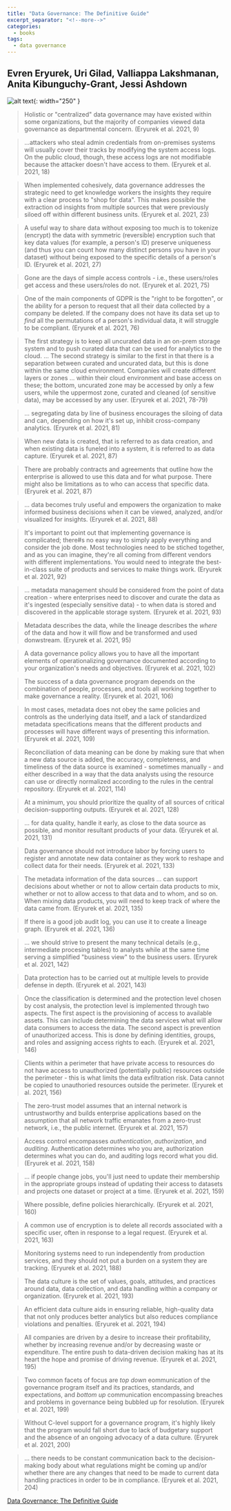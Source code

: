 ```yaml
---
title: "Data Governance: The Definitive Guide"
excerpt_separator: "<!--more-->"
categories:
  - books
tags:
  - data governance
---
```



##  Evren Eryurek, Uri Gilad, Valliappa Lakshmanan, Anita Kibunguchy-Grant, Jessi Ashdown


![alt text](/images/book_covers/data-governance.jpg "Title"){: width="250" }

<!--more-->

> Holistic or "centralized" data governance may have existed within some organizations, but the majority of companies 
> viewed data governance as departmental concern.
> (Eryurek et al. 2021, 9)

> ...attackers who steal admin credentials from on-premises systems will usually cover  their tracks by modifying 
> the system access logs. On the public cloud, though, these access logs are not modifiable because the attacker
> doesn't have access to them.
> (Eryurek et al. 2021, 18)

> When implemented cohesively, data governance addresses the strategic need to get knowledge workers the insights they 
> require with a clear process to "shop for data". This makes possible the extraction od insights from multiple sources 
> that were previously siloed off within different business units.
> (Eryurek et al. 2021, 23)

> A useful way to share data without exposing too much is to tokenize (encrypt) the data with symmetric (reversible) 
> encryption such that key data values (for example, a person's ID) preserve uniqueness (and thus you can count how
> many distinct persons you have in your dataset) without being exposed to the specific details of a person's ID.
> (Eryurek et al. 2021, 27)

> Gone are the days of simple access controls - i.e., these users/roles get access and these users/roles do not.
> (Eryurek et al. 2021, 75)

> One of the main components of GDPR is the "right to be forgotten", or the ability for a person to request that all 
> their data collected by a company be deleted. If the company does not have its data set up to _find_ all the 
> permutations of a person's individual data, it will struggle to be compliant.
> (Eryurek et al. 2021, 76)

> The first strategy is to keep all uncurated data in an on-prem storage system and to push curated data that can be
> used for analytics to the cloud. ...
> The second strategy is similar to the first in that there is a separation between curated and uncurated data, 
> but this is done within the same cloud environment. Companies will create different layers or zones ... within their 
> cloud environment and base access on these; the bottom, uncurated zone may be accessed by only a few users, while 
> the uppermost zone, curated and cleaned (of sensitive data), may be accessed by any user.
> (Eryurek et al. 2021, 78-79)

> ... segregating data by line of business encourages the siloing of data and can, depending on how it's set up,
> inhibit cross-company analytics.
> (Eryurek et al. 2021, 81)

> When new data is created, that is referred to as data creation, and when existing data is funeled into a system,
> it is referred to as data capture.
> (Eryurek et al. 2021, 87)

> There are probably contracts and agreements that outline how the enterprise is allowed to use this data and for
> what purpose. There might also be limitations as to who can access that specific data.
> (Eryurek et al. 2021, 87)

> ... data becomes truly useful and empowers the organization to make informed business decisions when it can be viewed,
> analyzed, and/or visualized for insights.
> (Eryurek et al. 2021, 88)

> It's important to point out that implementing governance is complicated; there#s no easy way to simply apply 
> everything and consider the job done. Most technologies need to be stiched together, and as you can imagine, they're
> all coming from different vendors with different implementations. You would need to integrate the best-in-class
> suite of products and services to make things work.
> (Eryurek et al. 2021, 92)

> ... metadata management should be considered from the point of data creation - where enterprises need to discover and 
> curate the data as it's ingested (especially sensitive data) - to when data is stored and discovered in the 
> applicable storage system.
> (Eryurek et al. 2021, 93)

> Metadata describes the data, while the lineage describes the _where_ of the data and how it will flow and be 
> transformed and used donwstream.
> (Eryurek et al. 2021, 95)

> A data governance policy allows you to have all the important elements of operationalizing governance documented 
> according to your organization's needs and objectives.
> (Eryurek et al. 2021, 102)

> The success of a data governance program depends on the combination of people, processes, and tools all working
> together to make governance a reality.
> (Eryurek et al. 2021, 106)

> In most cases, metadata does not obey the same policies and controls as the underlying data itself, and a lack 
> of standardized metadata specifications means that the different products and processes will have different
> ways of presenting this information.
> (Eryurek et al. 2021, 109)

> Reconciliation of data meaning can be done by making sure that when a new data source is added, the accuracy, 
> completeness, and timeliness of the data source is examined - sometimes manually - and either described in a way
> that the data analysts using the resource can use or directly normalized according to the rules in the 
> central repository.
> (Eryurek et al. 2021, 114)

> At a minimum, you should prioritize the quality of all sources of critical decision-supporting outputs.
> (Eryurek et al. 2021, 128)

> ... for data quality, handle it early, as close to the data source as possible, and monitor resultant
> products of your data.
> (Eryurek et al. 2021, 131)

> Data governance should not introduce labor by forcing users to register and annotate new data container as they 
> work to reshape and collect data for their needs.
> (Eryurek et al. 2021, 133)

> The metadata information of the data sources ... can support decisions about whether or not to allow certain
> data products to mix, whether or not to allow access to that data and to whom, and so on. When mixing data products,
> you will need to keep track of where the data came from.
> (Eryurek et al. 2021, 135)

> If there is a good job audit log, you can use it to create a lineage graph.
> (Eryurek et al. 2021, 136)

> ... we should strive to present the many technical details (e.g., intermediate procesing tables) to analysts
> while at the same time serving a simplified "business view" to the business users.
> (Eryurek et al. 2021, 142)

> Data protection has to be carried out at multiple levels to provide defense in depth.
> (Eryurek et al. 2021, 143)

> Once the classification is determined and the protection level chosen by cost analysis, the protection level is 
> implemented through two aspects. The first aspect is the provisioning of access to available assets. This can include
> determining the data services what will allow data consumers to access the data. The second aspect is prevention of
> unauthorized access. This is done by defining identities, groups, and roles and assigning access rights to each.
> (Eryurek et al. 2021, 146)

> Clients  within a perimeter that have private access to resources do not have access to unauthorized 
> (potentially public) resources outside the perimeter - this is what limits the data exfiltration risk. Data cannot
> be copied to unauthoried resources outside the perimeter.
> (Eryurek et al. 2021, 156)

> The zero-trust model assumes that an internal network is untrustworthy and builds enterprise applications based
> on the assumption that all network traffic emanates from a zero-trust network, i.e., the public internet.
> (Eryurek et al. 2021, 157)

> Access control encompasses _authentication_, _authorization_, and _auditing_. Authentication determines who you are,
> authorization determines what you can do, and auditing logs record what you did.
> (Eryurek et al. 2021, 158)

> ... if people change jobs, you'll just need to update their membership in the appropriate groups instead of updating
> their access to datasets and projects one dataset or project at a time.
> (Eryurek et al. 2021, 159)

> Where possible, define policies hierarchically.
> (Eryurek et al. 2021, 160)

> A common use of encryption is to delete all records associated with a specific user, often in response to a 
> legal request.
> (Eryurek et al. 2021, 163)

> Monitoring systems need to run independently from production services, and they should not put a burden on a 
> system they are tracking.
> (Eryurek et al. 2021, 188)

> The data culture is the set of values, goals, attitudes, and practices around data, data collection, and data
> handling within a company or organization.
> (Eryurek et al. 2021, 193)

> An efficient data culture aids in ensuring reliable, high-quality data that not only produces better analytics 
> but also reduces compliance violations and penalties.
> (Eryurek et al. 2021, 194)

> All companies are driven by a desire to increase their profitability, whether by increasing revenue and/or 
> by decreasing waste or expenditure. The entire push to data-driven decision making has at its heart the 
> hope and promise of driving revenue.
> (Eryurek et al. 2021, 195)

> Two common facets of focus are _top down_ eommunication of the governance program itself and its practices, 
> standards, and expectations, and _bottom up_ communication encompassing breaches and problems in governance 
> being bubbled up for resolution.
> (Eryurek et al. 2021, 199)

> Without C-level support for a governance program, it's highly likely that the program would fall short due to
> lack of budgetary support and the absence of an ongoing advocacy of a data culture.
> (Eryurek et al. 2021, 200)

> ... there needs to be constant communication back to the decision-making body about what regulations might be 
> coming up and/or whether there are any changes that need to be made to current data handling practices in order
> to be in compliance.
> (Eryurek et al. 2021, 204)


[Data Governance: The Definitive Guide](https://www.oreilly.com/library/view/data-governance-the/9781492063483/)
